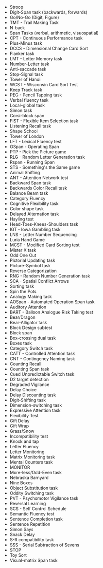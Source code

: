- Stroop
- Digit-Span task (backwards, forwards)
- Go/No-Go (Digit, Figure)
- TMT - Trail Making Task
- N-back
- Span Tasks (verbal, arithmetic, visuospatial)
- CPT - Continuous Performance task
- Plus-Minus task
- DCCS - Dimensional Change Card Sort
- Flanker task
- LMT - Letter Memory task
- Number-Letter task
- Anti-saccade task
- Stop-Signal task
- Tower of Hanoi
- WCST - Wisconsin Card Sort Test
- Keep Track task
- PEG - Pencil Tapping task
- Verbal fluency task
- Local–global task
- Simon task
- Corsi-block span
- FIST - Flexible Item Selection task
- Listening Recall task
- Shape School
- Tower of London
- LFT - Lexical Fluency test
- OSpan - Operating Span
- PTP - Pick the Picture game
- RLG - Random Letter Generation task
- Rspan - Running Span
- STS - Something's the Same game
- Animal Shifting
- ANT - Attention Network test
- Backward Span task
- Backwards Color Recall task
- Balance Beam task
- Category Fluency
- Cognitive Flexibility task
- Color shape task
- Delayed Alternation task
- Hayling test
- Head-Toes-Knees-Shoulders task
- IGT - Iowa Gambling task
- LNS - Letter Number Sequencing
- Luria Hand Game
- MCST - Modified Card Sorting test
- Mister X task
- Odd One Out
- Pictorial Updating task
- Picture-Symbol task
- Reverse Categorization
- RNG - Random Number Generation task
- SCA - Spatial Conflict Arrows
- Sorting task
- Spin the Pots
- Analogy Making task
- AOSpan - Automated Operation Span task
- Auditory Attention
- BART - Balloon Analogue Risk Taking test
- Bear/Dragon
- Bear-Alligator task
- Block Design subtest
- Block span
- Box-crossing dual task
- Boxes task
- Category Switch task
- CATT - Controlled Attention task
- CNT - Contingency Naming task
- Counting Recall
- Counting Span task
- Cued Unpredictable Switch task
- D2 target detection
- Degraded Vigilance
- Delay Choice
- Delay Discounting task
- Digit-Shifting task
- Dimension-switching task
- Expressive Attention task
- Flexibility Test
- Gift Delay
- Gift Wrap
- Grass/Snow
- Incompatibility test
- Knock and tap
- Letter Fluency
- Letter Monitoring
- Matrix Monitoring task
- Mental Counters task
- MONITOR
- More-less/Odd-Even task
- Nebraska Barnyard
- Nine Boxes
- Object Substitution task
- Oddity Switching task
- PVT - Psychomotor Vigilance task
- Reversal Learning
- SCS - Self Control Schedule
- Semantic Fluency test
- Sentence Completion task
- Sentence Repetition
- Simon Says
- Snack Delay
- S-R compatibility task
- SSS - Serial Subtraction of Sevens
- STOP
- Toy Sort
- Visual-matrix Span task
